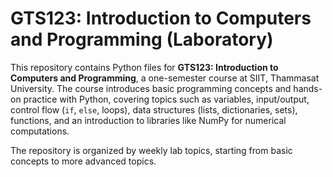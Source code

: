 # GTS123: Introduction to Computers and Programming (Laboratory)

This repository contains Python files for **GTS123: Introduction to Computers and Programming**, a one-semester course at SIIT, Thammasat University. The course introduces basic programming concepts and hands-on practice with Python, covering topics such as variables, input/output, control flow (`if`, `else`, loops), data structures (lists, dictionaries, sets), functions, and an introduction to libraries like NumPy for numerical computations.

The repository is organized by weekly lab topics, starting from basic concepts to more advanced topics.
